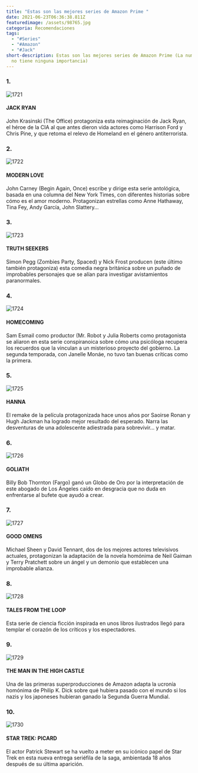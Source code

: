 ```yaml
---
title: "Estas son las mejores series de Amazon Prime "
date: 2021-06-23T06:36:38.811Z
featuredimage: /assets/98765.jpg
categoria: Recomendaciones
tags:
  - "#Series"
  - "#Amazon"
  - "#Jack"
short-description: Estas son las mejores series de Amazon Prime (La numeración
  no tiene ninguna importancia)
---
```

### 1.

![1721](/assets/1721.jpg "1721")

#### JACK RYAN

John Krasinski (The Office) protagoniza esta reimaginación de Jack Ryan, el héroe de la CIA al que antes dieron vida actores como Harrison Ford y Chris Pine, y que retoma el relevo de Homeland en el género antiterrorista.

### 2.

![1722](/assets/1722.jpg "1722")

#### MODERN LOVE

John Carney (Begin Again, Once) escribe y dirige esta serie antológica, basada en una columna del New York Times, con diferentes historias sobre cómo es el amor moderno. Protagonizan estrellas como Anne Hathaway, Tina Fey, Andy García, John Slattery…

### 3.

![1723](/assets/1723.jpg "1723")

#### TRUTH SEEKERS

Simon Pegg (Zombies Party, Spaced) y Nick Frost producen (este último también protagoniza) esta comedia negra británica sobre un puñado de improbables personajes que se alían para investigar avistamientos paranormales.

### 4.

![1724](/assets/1724.jpg "1724")

#### HOMECOMING

Sam Esmail como productor (Mr. Robot y Julia Roberts como protagonista se aliaron en esta serie conspiranoica sobre cómo una psicóloga recupera los recuerdos que la vinculan a un misterioso proyecto del gobierno. La segunda temporada, con Janelle Monáe, no tuvo tan buenas críticas como la primera.

### 5.

![1725](/assets/7125.jpg "1725")

#### HANNA

El remake de la película protagonizada hace unos años por Saoirse Ronan y Hugh Jackman ha logrado mejor resultado del esperado. Narra las desventuras de una adolescente adiestrada para sobrevivir… y  matar.

### 6.

![1726](/assets/1726.jpg "1726")

#### GOLIATH

Billy Bob Thornton (Fargo) ganó un Globo de Oro por la interpretación de este abogado de Los Ángeles caído en desgracia que no duda en enfrentarse al bufete que ayudó a crear.

### 7.

![1727](/assets/17127.jpg "1727")

#### GOOD OMENS

Michael Sheen y David Tennant, dos de los mejores actores televisivos actuales, protagonizan la adaptación de la novela homónima de Neil Gaiman y Terry Pratchett sobre un ángel y un demonio que establecen una improbable alianza.

### 8.

![1728](/assets/1728.jpg "1728")

#### TALES FROM THE LOOP

Esta serie de ciencia ficción inspirada en unos libros ilustrados llegó para templar el corazón de los críticos y los espectadores.

### 9.

![1729](/assets/1729.jpg "1729")

#### THE MAN IN THE HIGH CASTLE

Una de las primeras superproducciones de Amazon adapta la ucronía homónima de Philip K. Dick sobre qué hubiera pasado con el mundo si los nazis y los japoneses hubieran ganado la Segunda Guerra Mundial.

### 10.

![1730](/assets/1730.jpg "1730")

#### STAR TREK: PICARD

El actor Patrick Stewart se ha vuelto a meter en su icónico papel de Star Trek en esta nueva entrega seriéfila de la saga, ambientada 18 años después de su última aparición.